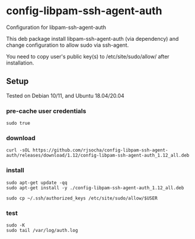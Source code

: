 # config-libpam-ssh-agent-auth

Configuration for libpam-ssh-agent-auth

This deb package install libpam-ssh-agent-auth (via dependency) and change configuration to allow sudo via ssh-agent.

You need to copy  user's public key(s) to /etc/site/sudo/allow/<USERNAME> after installation.

## Setup

Tested on Debian 10/11, and Ubuntu 18.04/20.04 

### pre-cache user credentials

```
sudo true
```

### download

```
curl -sOL https://github.com/rjsocha/config-libpam-ssh-agent-auth/releases/download/1.12/config-libpam-ssh-agent-auth_1.12_all.deb
```

### install

```
sudo apt-get update -qq
sudo apt-get install -y ./config-libpam-ssh-agent-auth_1.12_all.deb
```

```
sudo cp ~/.ssh/authorized_keys /etc/site/sudo/allow/$USER
```

### test

```
sudo -K
sudo tail /var/log/auth.log
```
